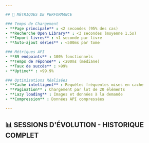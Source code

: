 ```yaml
---

## 🔧 MÉTRIQUES DE PERFORMANCE

### Temps de Chargement
- **Page principale** : <2 secondes (95% des cas)
- **Recherche Open Library** : <3 secondes (moyenne 1.5s)
- **Import livres** : <1 seconde par livre
- **Auto-ajout séries** : <500ms par tome

### Métriques API
- **89 endpoints** : 100% fonctionnels
- **Temps de réponse** : <200ms (médiane)
- **Taux de succès** : >99%
- **Uptime** : >99.9%

### Optimisations Réalisées
- **Cache intelligent** : Requêtes fréquentes mises en cache
- **Pagination** : Chargement par lot de 20 éléments
- **Lazy loading** : Images et données à la demande
- **Compression** : Données API compressées

---
```


## 📊 SESSIONS D'ÉVOLUTION - HISTORIQUE COMPLET